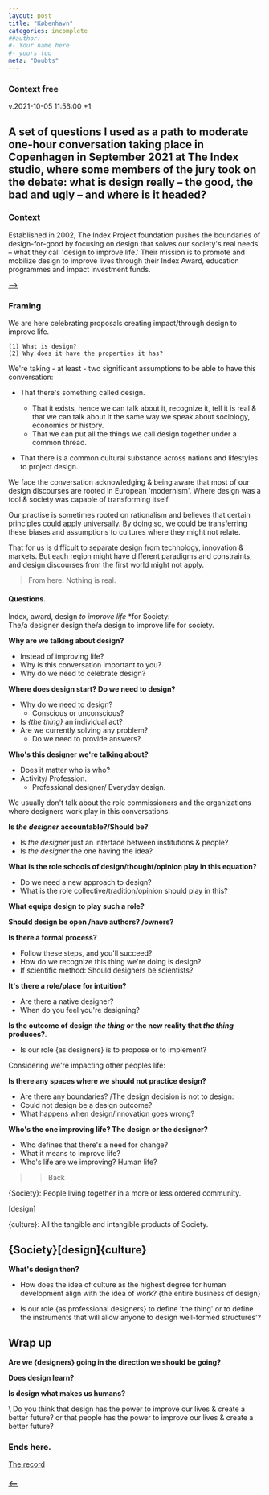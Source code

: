 ```yaml
---
layout: post
title: "København"
categories: incomplete
##author:
#- Your name here
#- yours too
meta: "Doubts"
---
```


### Context free
v.2021-10-05 11:56:00 +1


## A set of questions I used as a path to moderate one-hour conversation taking place in Copenhagen in September 2021 at The Index studio, where some members of the jury took on the debate: what is design really – the good, the bad and ugly – and where is it headed?

### Context
Established in 2002, The Index Project foundation pushes the boundaries of design-for-good by focusing on design that solves our society's real needs – what they call 'design to improve life.' Their mission is to promote and mobilize design to improve lives through their Index Award, education programmes and impact investment funds.

[⟶](https://theindexproject.org)

### Framing
We are here celebrating proposals creating impact/through design to improve life.

    (1) What is design?
    (2) Why does it have the properties it has?  


We're taking - at least - two significant assumptions to be able to have this conversation:

  - That there's something called design.
    - That it exists, hence we can talk about it, recognize it, tell it is real & that we can talk about it the same way we speak about sociology, economics or history.
    - That we can put all the things we call design together under a common thread.

  - That there is a common cultural substance across nations and lifestyles to project design.

  We face the conversation acknowledging & being aware that most of our design discourses are rooted in European 'modernism'. Where design was a tool & society was capable of transforming itself.

  Our practise is sometimes rooted on rationalism and believes that certain principles could apply universally. By doing so, we could be transferring these biases and assumptions to cultures where they might not relate.

That for us is difficult to separate design from technology, innovation & markets. But each region might have different paradigms and constraints, and design discourses from the first world might not apply.


> From here: Nothing is real.

#### Questions.
Index, award, design *to improve life* *for Society:  
The/a designer design the/a design to improve life for society.

**Why are we talking about design?**
  - Instead of improving life?
  - Why is this conversation important to you?
  - Why do we need to celebrate design?

 **Where does design start? Do we need to design?**
  - Why do we need to design?
    - Conscious or unconscious?
  - Is *{the thing}* an individual act?
  - Are we currently solving any problem?
    - Do we need to provide answers?

**Who's this designer we're talking about?**
  - Does it matter who is who?
  - Activity/ Profession.
    - Professional designer/ Everyday design.

We usually don't talk about the role commissioners and the organizations where designers work play in this conversations.  

**Is *the designer* accountable?/Should be?**
  - Is *the designer* just an interface between institutions & people?
  - Is *the designer* the one having the idea?

**What is the role schools of design/thought/opinion play in this equation?**
  - Do we need a new approach to design?
  - What is the role collective/tradition/opinion should play in this?

**What equips design to play such a role?**

**Should design be open /have authors? /owners?**

**Is there a formal process?**
  - Follow these steps, and you'll succeed?  
  - How do we recognize this thing we're doing is design?
  - If scientific method: Should designers be scientists?

**It's there a role/place for intuition?**
  - Are there a native designer?
  - When do you feel you're designing?

**Is the outcome of design *the thing* or the new reality that *the thing* produces?**.
  - Is our role {as designers} is to propose or to implement?

Considering we're impacting other peoples life:  

**Is there any spaces where we should not practice design?**
  - Are there any boundaries? /The design decision is not to design:  
  - Could not design be a design outcome?
  - What happens when design/innovation goes wrong?

**Who's the one improving life? The design or the designer?**
  - Who defines that there's a need for change?
  - What it means to improve life?
  - Who's life are we improving? Human life?

>> Back

{Society}: People living together in a more or less ordered community.

[design]

{culture}: All the tangible and intangible products of Society.


## {Society}[design]{culture}

**What's design then?**
- How does the idea of culture as the highest degree for human development align with the idea of work?
  {the entire business of design}  

- Is our role {as professional designers} to define 'the thing' or to define the instruments that will allow anyone to design well-formed structures'?


## Wrap up

**Are we {designers} going in the direction we should be going?**

**Does design learn?**

**Is design what makes us humans?**

\\
Do you think that design has the power to improve our lives & create a better future?
or that people has the power to improve our lives & create a better future?

### Ends here.
[The record](https://www.youtube.com/watch?v=zS3S67xFRIo)



##### [⟵](/../../incomplete/index.html)
